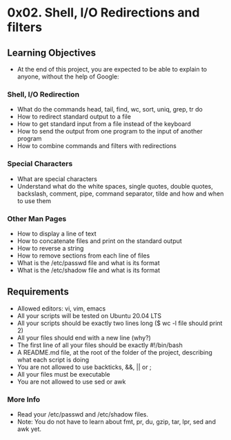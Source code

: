 # 0x02. Shell, I/O Redirections and filters

## Learning Objectives

* At the end of this project, you are expected to be able to explain to anyone, without the help of Google:

### Shell, I/O Redirection

* What do the commands head, tail, find, wc, sort, uniq, grep, tr do
* How to redirect standard output to a file
* How to get standard input from a file instead of the keyboard
* How to send the output from one program to the input of another program
* How to combine commands and filters with redirections

### Special Characters

* What are special characters
* Understand what do the white spaces, single quotes, double quotes, backslash, comment, pipe, command separator, tilde and how and when to use them

### Other Man Pages

* How to display a line of text
* How to concatenate files and print on the standard output
* How to reverse a string
* How to remove sections from each line of files
* What is the /etc/passwd file and what is its format
* What is the /etc/shadow file and what is its format

## Requirements

* Allowed editors: vi, vim, emacs
* All your scripts will be tested on Ubuntu 20.04 LTS
* All your scripts should be exactly two lines long ($ wc -l file should print 2)
* All your files should end with a new line (why?)
* The first line of all your files should be exactly #!/bin/bash
* A README.md file, at the root of the folder of the project, describing what each script is doing
* You are not allowed to use backticks, &&, || or ;
* All your files must be executable
* You are not allowed to use sed or awk

### More Info

* Read your /etc/passwd and /etc/shadow files.
* Note: You do not have to learn about fmt, pr, du, gzip, tar, lpr, sed and awk yet.
